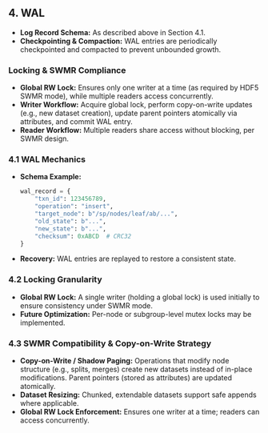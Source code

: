 ## 4. WAL

- **Log Record Schema:** As described above in Section 4.1.
- **Checkpointing & Compaction:** WAL entries are periodically checkpointed and compacted to prevent unbounded growth.

### Locking & SWMR Compliance
- **Global RW Lock:** Ensures only one writer at a time (as required by HDF5 SWMR mode), while multiple readers access concurrently.
- **Writer Workflow:** Acquire global lock, perform copy-on-write updates (e.g., new dataset creation), update parent pointers atomically via attributes, and commit WAL entry.
- **Reader Workflow:** Multiple readers share access without blocking, per SWMR design.


### 4.1 WAL Mechanics
- **Schema Example:**
  ```python
  wal_record = {
      "txn_id": 123456789,
      "operation": "insert",
      "target_node": b"/sp/nodes/leaf/ab/...",
      "old_state": b"...",
      "new_state": b"...",
      "checksum": 0xABCD  # CRC32
  }
  ```
- **Recovery:** WAL entries are replayed to restore a consistent state.

### 4.2 Locking Granularity
- **Global RW Lock:** A single writer (holding a global lock) is used initially to ensure consistency under SWMR mode.
- **Future Optimization:** Per-node or subgroup-level mutex locks may be implemented.

### 4.3 SWMR Compatibility & Copy-on-Write Strategy
- **Copy-on-Write / Shadow Paging:** Operations that modify node structure (e.g., splits, merges) create new datasets instead of in-place modifications. Parent pointers (stored as attributes) are updated atomically.
- **Dataset Resizing:** Chunked, extendable datasets support safe appends where applicable.
- **Global RW Lock Enforcement:** Ensures one writer at a time; readers can access concurrently.
